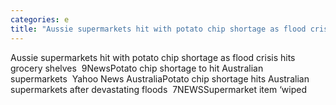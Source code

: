 ```yaml
---
categories: e
title: "Aussie supermarkets hit with potato chip shortage as flood crisis hits grocery shelves  9News"
---
```

Aussie supermarkets hit with potato chip shortage as flood crisis hits grocery shelves&nbsp;&nbsp;9NewsPotato chip shortage to hit Australian supermarkets&nbsp;&nbsp;Yahoo News AustraliaPotato chip shortage hits Australian supermarkets after devastating floods&nbsp;&nbsp;7NEWSSupermarket item ‘wiped